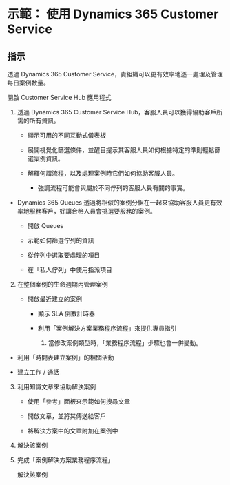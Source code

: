 ﻿---
demo:
    title: '示範： 使用 Dynamics 365 Customer Service'
    module: '模組 3： 瞭解 Dynamics 365 Customer Service 的基礎知識'
---

# 示範： 使用 Dynamics 365 Customer Service

## 指示

透過 Dynamics 365 Customer Service，貴組織可以更有效率地逐一處理及管理每日案例數量。 

開啟 Customer Service Hub 應用程式

1. 透過 Dynamics 365 Customer Service Hub，客服人員可以獲得協助客戶所需的所有資訊。 

	- 顯示可用的不同互動式儀表板

	- 展開視覺化篩選條件，並醒目提示其客服人員如何根據特定的準則輕鬆篩選案例資訊。 

	- 解釋何謂流程，以及處理案例時它們如何協助客服人員。 

		- 強調流程可能會與屬於不同佇列的客服人員有關的事實。 

- Dynamics 365 Queues 透過將相似的案例分組在一起來協助客服人員更有效率地服務客戶，好讓合格人員會挑選要服務的案例。 

	- 開啟 Queues

	- 示範如何篩選佇列的資訊

	- 從佇列中選取要處理的項目

	- 在「私人佇列」中使用指派項目

2. 在整個案例的生命週期內管理案例

	- 開啟最近建立的案例 

		- 顯示 SLA 倒數計時器

		- 利用「案例解決方案業務程序流程」來提供專員指引

			1. 當修改案例類型時，「業務程序流程」步驟也會一併變動。 

- 利用「時間表建立案例」的相關活動

- 建立工作 / 通話

3. 利用知識文章來協助解決案例

	- 使用「參考」面板來示範如何搜尋文章

	- 開啟文章，並將其傳送給客戶

	- 將解決方案中的文章附加在案例中

4. 解決該案例

5. 完成「案例解決方案業務程序流程」

	解決該案例

